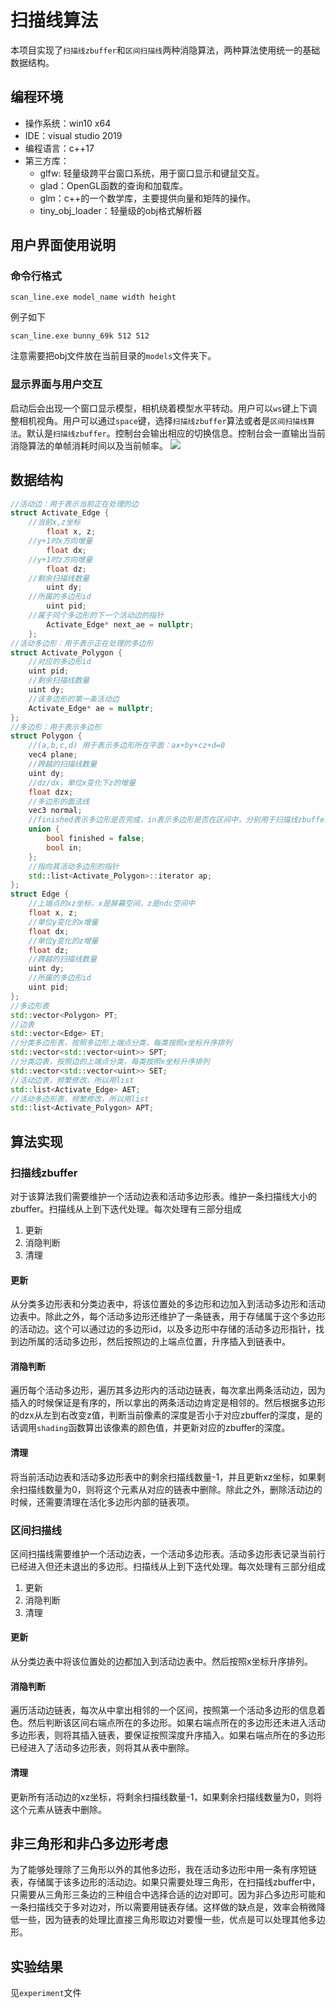 # 扫描线算法
本项目实现了`扫描线zbuffer`和`区间扫描线`两种消隐算法，两种算法使用统一的基础数据结构。
## 编程环境
- 操作系统：win10 x64
- IDE：visual studio 2019
- 编程语言：c++17
- 第三方库：
    - glfw: 轻量级跨平台窗口系统，用于窗口显示和键鼠交互。
    - glad：OpenGL函数的查询和加载库。
    - glm：c++的一个数学库，主要提供向量和矩阵的操作。
    - tiny_obj_loader：轻量级的obj格式解析器
## 用户界面使用说明
### 命令行格式
`scan_line.exe model_name width height`

例子如下

`scan_line.exe bunny_69k 512 512`

注意需要把obj文件放在当前目录的`models`文件夹下。

### 显示界面与用户交互
启动后会出现一个窗口显示模型，相机绕着模型水平转动。用户可以`ws`键上下调整相机视角。用户可以通过`space`键，选择`扫描线zbuffer`算法或者是`区间扫描线算法`。默认是`扫描线zbuffer`。控制台会输出相应的切换信息。控制台会一直输出当前消隐算法的单帧消耗时间以及当前帧率。
![](img/1.png)

## 数据结构
```c++
//活动边：用于表示当前正在处理的边
struct Activate_Edge {
    //当前x,z坐标
		float x, z;
    //y+1时x方向增量
		float dx;
    //y+1时z方向增量
		float dz;
    //剩余扫描线数量
		uint dy;
    //所属的多边形id
		uint pid;
    //属于同个多边形的下一个活动边的指针
		Activate_Edge* next_ae = nullptr;
	};
//活动多边形：用于表示正在处理的多边形
struct Activate_Polygon {
    //对应的多边形id
    uint pid;
    //剩余扫描线数量
    uint dy;
    //该多边形的第一条活动边
    Activate_Edge* ae = nullptr;
};
//多边形：用于表示多边形
struct Polygon {
    //(a,b,c,d) 用于表示多边形所在平面：ax+by+cz+d=0
    vec4 plane;
    //跨越的扫描线数量
    uint dy;
    //dz/dx，单位x变化下z的增量
    float dzx;
    //多边形的面法线
    vec3 normal;
    //finished表示多边形是否完成，in表示多边形是否在区间中，分别用于扫描线zbuffer和区间扫描线两种算法
    union {
        bool finished = false;
        bool in;
    };
    //指向其活动多边形的指针
    std::list<Activate_Polygon>::iterator ap;
};
struct Edge {
    //上端点的xz坐标，x是屏幕空间，z是ndc空间中
    float x, z;
    //单位y变化的x增量
    float dx;
    //单位y变化的z增量
    float dz;
    //跨越的扫描线数量
    uint dy;
    //所属的多边形id
    uint pid;
};
//多边形表
std::vector<Polygon> PT;
//边表
std::vector<Edge> ET;
//分类多边形表，按照多边形上端点分类，每类按照x坐标升序排列
std::vector<std::vector<uint>> SPT;
//分类边表，按照边的上端点分类，每类按照x坐标升序排列
std::vector<std::vector<uint>> SET;
//活动边表，频繁修改，所以用list
std::list<Activate_Edge> AET;
//活动多边形表，频繁修改，所以用list
std::list<Activate_Polygon> APT;
```
## 算法实现
### 扫描线zbuffer
对于该算法我们需要维护一个活动边表和活动多边形表。维护一条扫描线大小的zbuffer。扫描线从上到下迭代处理。每次处理有三部分组成
1. 更新
2. 消隐判断
3. 清理
#### 更新
从分类多边形表和分类边表中，将该位置处的多边形和边加入到活动多边形和活动边表中。除此之外，每个活动多边形还维护了一条链表，用于存储属于这个多边形的活动边。这个可以通过边的多边形id，以及多边形中存储的活动多边形指针，找到边所属的活动多边形，然后按照边的上端点位置，升序插入到链表中。
#### 消隐判断
遍历每个活动多边形，遍历其多边形内的活动边链表，每次拿出两条活动边，因为插入的时候保证是有序的，所以拿出的两条活动边肯定是相邻的。然后根据多边形的dzx从左到右改变z值，判断当前像素的深度是否小于对应zbuffer的深度，是的话调用`shading`函数算出该像素的颜色值，并更新对应的zbuffer的深度。
#### 清理
将当前活动边表和活动多边形表中的剩余扫描线数量-1，并且更新xz坐标，如果剩余扫描线数量为0，则将这个元素从对应的链表中删除。除此之外，删除活动边的时候，还需要清理在活化多边形内部的链表项。
### 区间扫描线
区间扫描线需要维护一个活动边表，一个活动多边形表。活动多边形表记录当前行已经进入但还未退出的多边形。扫描线从上到下迭代处理。每次处理有三部分组成
1. 更新
2. 消隐判断
3. 清理
#### 更新
从分类边表中将该位置处的边都加入到活动边表中。然后按照x坐标升序排列。
#### 消隐判断
遍历活动边链表，每次从中拿出相邻的一个区间，按照第一个活动多边形的信息着色。然后判断该区间右端点所在的多边形。如果右端点所在的多边形还未进入活动多边形表，则将其插入链表，要保证按照深度升序插入。如果右端点所在的多边形已经进入了活动多边形表，则将其从表中删除。
#### 清理
更新所有活动边的xz坐标，将剩余扫描线数量-1，如果剩余扫描线数量为0，则将这个元素从链表中删除。
## 非三角形和非凸多边形考虑
为了能够处理除了三角形以外的其他多边形，我在活动多边形中用一条有序短链表，存储属于该多边形的活动边。如果只需要处理三角形，在扫描线zbuffer中，只需要从三角形三条边的三种组合中选择合适的边对即可。因为非凸多边形可能和一条扫描线交于多对边对，所以需要用链表存储。这样做的缺点是，效率会稍微降低一些，因为链表的处理比直接三角形取边对要慢一些，优点是可以处理其他多边形。
## 实验结果
见`experiment`文件